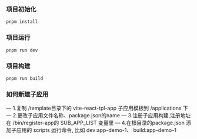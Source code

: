 ### 项目初始化

`pnpm install`

### 项目运行

`pnpm run dev`


### 项目构建

`pnpm run build`


### 如何新建子应用
— 1.复制 /template目录下的 vite-react-tpl-app 子应用模板到 /applications 下
— 2.更改子应用文件名称、package.json的name
— 3.注册子应用构建,注册地址在 /bin/register-app的 SUB_APP_LIST 变量里
— 4.在根目录的package.json 添加子应用的 scripts 运行命令, 比如 dev:app-demo-1、 build:app-demo-1

